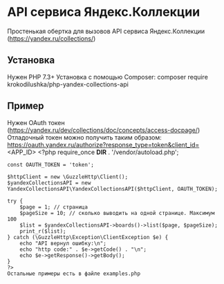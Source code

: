 # API сервиса Яндекс.Коллекции
Простенькая обертка для вызовов API сервиса Яндекс.Коллекции (https://yandex.ru/collections/)

## Установка
Нужен PHP 7.3+
Установка с помощью Composer:
composer require krokodilushka/php-yandex-collections-api

## Пример
Нужен OAuth токен (https://yandex.ru/dev/collections/doc/concepts/access-docpage/)
Отладочный токен можно получить таким образом: https://oauth.yandex.ru/authorize?response_type=token&client_id=<APP_ID>
    <?php
    require_once __DIR__ . '/vendor/autoload.php';
    
    const OAUTH_TOKEN = 'token';

    $httpClient = new \GuzzleHttp\Client();
    $yandexCollectionsAPI = new YandexCollectionsAPI\YandexCollectionsAPI($httpClient, OAUTH_TOKEN);
    
    try {
        $page = 1; // страница
        $pageSize = 10; // сколько выводить на одной странице. Максимум 100
        $list = $yandexCollectionsAPI->boards()->list($page, $pageSize);
        print_r($list);
    } catch (\GuzzleHttp\Exception\ClientException $e) {
        echo "API вернул ошибку:\n";
        echo "http code:" . $e->getCode() . "\n";
        echo $e->getResponse()->getBody();
    }
    ?>
    Остальные примеры есть в файле examples.php